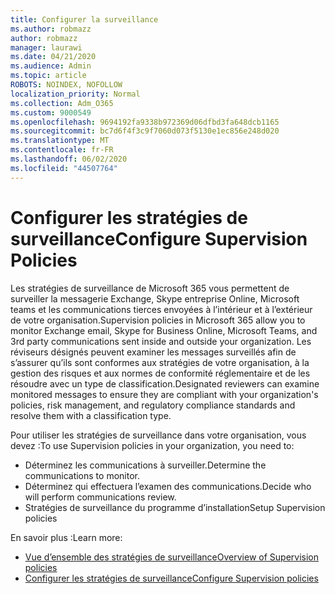 ```yaml
---
title: Configurer la surveillance
ms.author: robmazz
author: robmazz
manager: laurawi
ms.date: 04/21/2020
ms.audience: Admin
ms.topic: article
ROBOTS: NOINDEX, NOFOLLOW
localization_priority: Normal
ms.collection: Adm_O365
ms.custom: 9000549
ms.openlocfilehash: 9694192fa9338b972369d06dfbd3fa648dcb1165
ms.sourcegitcommit: bc7d6f4f3c9f7060d073f5130e1ec856e248d020
ms.translationtype: MT
ms.contentlocale: fr-FR
ms.lasthandoff: 06/02/2020
ms.locfileid: "44507764"
---
```

# <a name="configure-supervision-policies"></a><span data-ttu-id="4b562-102">Configurer les stratégies de surveillance</span><span class="sxs-lookup"><span data-stu-id="4b562-102">Configure Supervision Policies</span></span>

<span data-ttu-id="4b562-103">Les stratégies de surveillance de Microsoft 365 vous permettent de surveiller la messagerie Exchange, Skype entreprise Online, Microsoft teams et les communications tierces envoyées à l’intérieur et à l’extérieur de votre organisation.</span><span class="sxs-lookup"><span data-stu-id="4b562-103">Supervision policies in Microsoft 365 allow you to monitor Exchange email, Skype for Business Online, Microsoft Teams, and 3rd party communications sent inside and outside your organization.</span></span> <span data-ttu-id="4b562-104">Les réviseurs désignés peuvent examiner les messages surveillés afin de s’assurer qu’ils sont conformes aux stratégies de votre organisation, à la gestion des risques et aux normes de conformité réglementaire et de les résoudre avec un type de classification.</span><span class="sxs-lookup"><span data-stu-id="4b562-104">Designated reviewers can examine monitored messages to ensure they are compliant with your organization's policies, risk management, and regulatory compliance standards and resolve them with a classification type.</span></span>

<span data-ttu-id="4b562-105">Pour utiliser les stratégies de surveillance dans votre organisation, vous devez :</span><span class="sxs-lookup"><span data-stu-id="4b562-105">To use Supervision policies in your organization, you need to:</span></span>

- <span data-ttu-id="4b562-106">Déterminez les communications à surveiller.</span><span class="sxs-lookup"><span data-stu-id="4b562-106">Determine the communications to monitor.</span></span>
- <span data-ttu-id="4b562-107">Déterminez qui effectuera l’examen des communications.</span><span class="sxs-lookup"><span data-stu-id="4b562-107">Decide who will perform communications review.</span></span>
- <span data-ttu-id="4b562-108">Stratégies de surveillance du programme d’installation</span><span class="sxs-lookup"><span data-stu-id="4b562-108">Setup Supervision policies</span></span>

<span data-ttu-id="4b562-109">En savoir plus :</span><span class="sxs-lookup"><span data-stu-id="4b562-109">Learn more:</span></span>

- [<span data-ttu-id="4b562-110">Vue d’ensemble des stratégies de surveillance</span><span class="sxs-lookup"><span data-stu-id="4b562-110">Overview of Supervision policies</span></span>](https://docs.microsoft.com/microsoft-365/compliance/supervision-policies)
- [<span data-ttu-id="4b562-111">Configurer les stratégies de surveillance</span><span class="sxs-lookup"><span data-stu-id="4b562-111">Configure Supervision policies</span></span>](https://docs.microsoft.com/microsoft-365/compliance/configure-supervision-policies)
